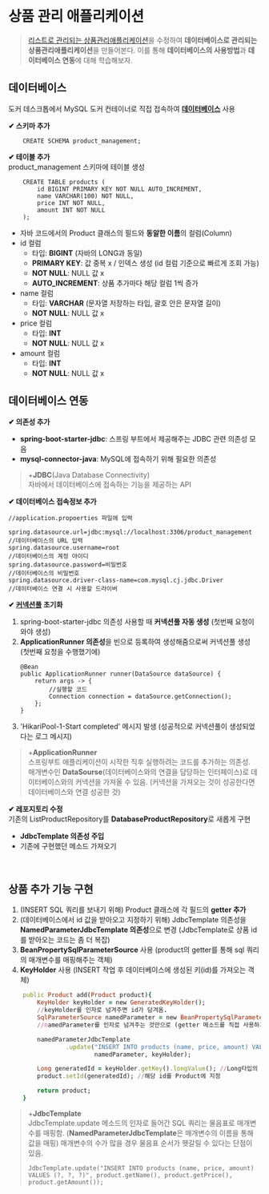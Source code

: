 # **상품 관리 애플리케이션**
> [리스트로 관리되는 상품관리애플리케이션](https://github.com/dbalsk/TIL/blob/main/SpringBoot/%EC%83%81%ED%92%88%EA%B4%80%EB%A6%AC%EC%95%A0%ED%94%8C%EB%A6%AC%EC%BC%80%EC%9D%B4%EC%85%98.md)을 수정하여 **데이터베이스로 관리되는 상품관리애플리케이션**을 만들어본다. 이를 통해 **데이터베이스의 사용방법**과 **데이터베이스 연동**에 대해 학습해보자.
  
## 데이터베이스
도커 데스크톱에서 MySQL 도커 컨테이너로 직접 접속하여 **[데이터베이스](https://github.com/dbalsk/TIL/blob/main/DataBase/%EB%8D%B0%EC%9D%B4%ED%84%B0%EB%B2%A0%EC%9D%B4%EC%8A%A4.md)** 사용 

**✔ 스키마 추가**   
```
    CREATE SCHEMA product_management;
```

**✔ 테이블 추가**  
product_management 스키마에 테이블 생성
```
    CREATE TABLE products (
        id BIGINT PRIMARY KEY NOT NULL AUTO_INCREMENT,
        name VARCHAR(100) NOT NULL,
        price INT NOT NULL,
        amount INT NOT NULL
    );
```
- 자바 코드에서의 Product 클래스의 필드와 **동알한 이름**의 컬럼(Column)
- id 컬럼
    - 타입: **BIGINT** (자바의 LONG과 동일)
    - **PRIMARY KEY**: 값 중복 x / 인덱스 생성 (id 컬럼 기준으로 빠르게 조회 가능) 
    - **NOT NULL**: NULL 값 x
    - **AUTO_INCREMENT**: 상품 추가마다 해당 컬럼 1씩 증가
- name 컬럼
    - 타입: **VARCHAR** (문자열 저장하는 타입, 괄호 안은 문자열 길이)
    - **NOT NULL**: NULL 값 x
- price 컬럼
    - 타입: **INT**
    - **NOT NULL**: NULL 값 x
- amount 컬럼 
    - 타입: **INT**
    - **NOT NULL**: NULL 값 x

## 데이터베이스 연동
**✔ 의존성 추가**     
- **spring-boot-starter-jdbc**: 스프링 부트에서 제공해주는 JDBC 관련 의존성 모음
- **mysql-connector-java**: MySQL에 접속하기 위해 필요한 의존성

>+**JDBC**(Java Database Connectivity)  
자바에서 데이터베이스에 접속하는 기능을 제공하는 API 

**✔ 데이터베이스 접속정보 추가**    
```
//application.propoerties 파일에 입력

spring.datasource.url=jdbc:mysql://localhost:3306/product_management 
//데이터베이스의 URL 입력 
spring.datasource.username=root
//데이터베이스의 계정 아이디
spring.datasource.password=비밀번호
//데이터베이스의 비밀번호
spring.datasource.driver-class-name=com.mysql.cj.jdbc.Driver
//데이터베이스 연결 시 사용할 드라이버
```

**✔ [커넥션풀]() 초기화**  
1. spring-boot-starter-jdbc 의존성 사용할 때 **커넥션풀 자동 생성** (첫번째 요청이 와야 생성)
2. **ApplicationRunner 의존성**을 빈으로 등록하여 생성해줌으로써 커넥션풀 생성 (첫번째 요청을 수행했기에)
    ```
    @Bean
	public ApplicationRunner runner(DataSource dataSource) {
		return args -> {
			//실행할 코드
			Connection connection = dataSource.getConnection();
		};
	}
    ```
3. 'HikariPool-1-Start completed' 메시지 발생 (성공적으로 커넥션풀이 생성되었다는 로그 메시지)

>+**ApplicationRunner**  
스프링부트 애플리케이션이 시작한 직후 실행하려는 코드를 추가하는 의존성.  
매개변수인 **DataSourse**(데이터베이스와의 연결을 담당하는 인터페이스)로 데이터베이스와의 커넥션을 가져올 수 있음. (커넥션을 가져오는 것이 성공한다면 데이터베이스와 연결 성공한 것)

**✔ 레포지토리 수정**  
기존의 ListProductRepository를 **DatabaseProductRepository**로 새롭게 구현
- **JdbcTemplate 의존성 주입**
- 기존에 구현했던 메소드 가져오기 

</br>

## 상품 추가 기능 구현
1. (INSERT SQL 쿼리를 보내기 위해) Product 클래스에 각 필드의 **getter 추가**
2. (데이터베이스에서 id 값을 받아오고 지정하기 위해) JdbcTemplate 의존성을 **NamedParameterJdbcTemplate 의존성**으로 변경 (JdbcTemplate로 상품 id를 받아오는 코드는 좀 더 복잡)
3. **BeanPropertySqlParameterSource** 사용 (product의 getter를 통해 sql 쿼리의 매개변수를 매핑해주는 객체) 
4. **KeyHolder** 사용 (INSERT 작업 후 데이터베이스에 생성된 키(id)를 가져오는 객체)

```ruby
    public Product add(Product product){
        KeyHolder keyHolder = new GeneratedKeyHolder();
        //keyHolder를 인자로 넘겨주면 id가 담겨옴. 
        SqlParameterSource namedParameter = new BeanPropertySqlParameterSource(product);
        //namedParameter를 인자로 넘겨주는 것만으로 (getter 메소드를 직접 사용하지 않고) 매개변수 매핑 가능 

        namedParameterJdbcTemplate
                .update("INSERT INTO products (name, price, amount) VALUES (:name, :price, :amount)",
                        namedParameter, keyHolder);

        Long generatedId = keyHolder.getKey().longValue(); //Long타입의 id 가져오기
        product.setId(generatedId); //해당 id를 Product에 지정 

        return product;
    }
```

>+**JdbcTemplate**  
JdbcTemplate.update 메소드의 인자로 들어간 SQL 쿼리는 물음표로 매개변수를 매핑함. (**NamedParameterJdbcTemplate**은 매개변수의 이름을 통해 값을 매핑) 매개변수의 수가 많을 경우 물음표 순서가 헷갈릴 수 있다는 단점이 있음.   
>```
>JdbcTemplate.update("INSERT INTO products (name, price, amount) VALUES (?, ?, ?)", product.getName(), product.getPrice(), product.getAmount());
>```
